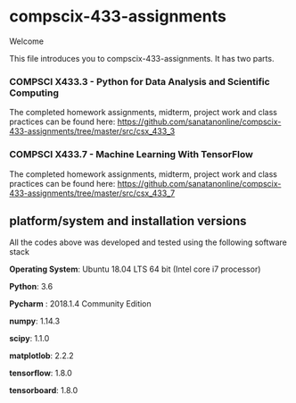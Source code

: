 # compscix-433-assignments

Welcome

This file introduces you to compscix-433-assignments. It has two parts.

### COMPSCI X433.3 - Python for Data Analysis and Scientific Computing

The completed homework assignments, midterm, project work and class practices can be found here:
https://github.com/sanatanonline/compscix-433-assignments/tree/master/src/csx_433_3

### COMPSCI X433.7 - Machine Learning With TensorFlow

The completed homework assignments, midterm, project work and class practices can be found here:
https://github.com/sanatanonline/compscix-433-assignments/tree/master/src/csx_433_7

## platform/system and installation versions

All the codes above was developed and tested using the following software stack

**Operating System**: Ubuntu 18.04 LTS 64 bit (Intel core i7 processor)

**Python**: 3.6

**Pycharm** : 2018.1.4 Community Edition

**numpy**: 1.14.3

**scipy**: 1.1.0

**matplotlob**: 2.2.2

**tensorflow**: 1.8.0

**tensorboard**: 1.8.0
